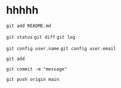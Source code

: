 # hhhhh

`git add README.md`

`git status`
`git diff`
`git log`

`git config user.name`
`git config user.email`

`git add`

`git commit -m "message"`

`git push origin main`
